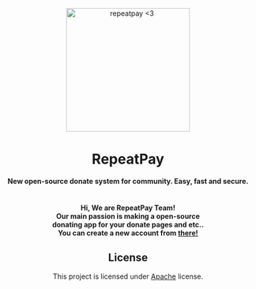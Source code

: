 <div align="center">

<img src="https://i.imgur.com/9lDVgDf.png" alt="repeatpay <3" width="250" height="250"/>
<h1>RepeatPay</h1>
<b>New open-source donate system for community. Easy, fast and secure.</b></br></br>
<h4>Hi, We are RepeatPay Team!</br>
   Our main passion is making a open-source</br>
   donating app for your donate pages and etc..</br>
   You can create a new account from <a href="https://repeatpay.ga/signup">there!</a>
</h4>

## License
  This project is licensed under [Apache](https://en.wikipedia.org/wiki/Apache_License) license.
